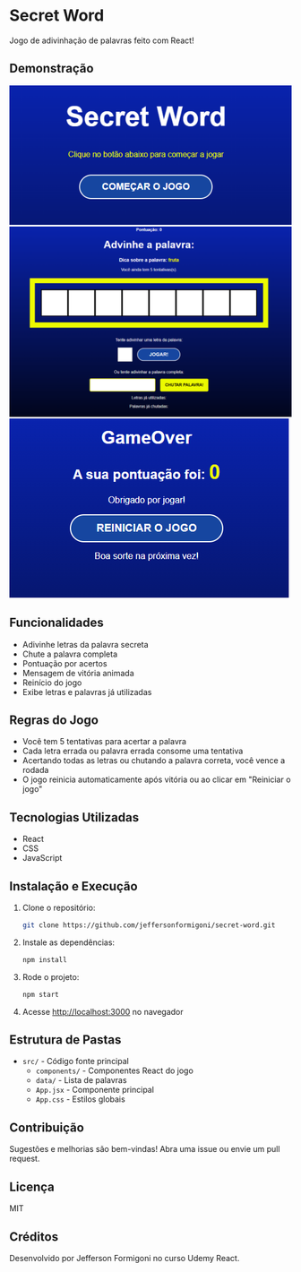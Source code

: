 # Secret Word

Jogo de adivinhação de palavras feito com React!

## Demonstração

![Tela inicial](./src/images/tela-inicial.png)
![Jogo em andamento](./src/images/jogo-em-andamento.png)
![Game over](./src/images/tela-game-over.png)

## Funcionalidades

- Adivinhe letras da palavra secreta
- Chute a palavra completa
- Pontuação por acertos
- Mensagem de vitória animada
- Reinício do jogo
- Exibe letras e palavras já utilizadas

## Regras do Jogo

- Você tem 5 tentativas para acertar a palavra
- Cada letra errada ou palavra errada consome uma tentativa
- Acertando todas as letras ou chutando a palavra correta, você vence a rodada
- O jogo reinicia automaticamente após vitória ou ao clicar em "Reiniciar o jogo"

## Tecnologias Utilizadas

- React
- CSS
- JavaScript

## Instalação e Execução

1. Clone o repositório:
   ```bash
   git clone https://github.com/jeffersonformigoni/secret-word.git
   ```
2. Instale as dependências:
   ```bash
   npm install
   ```
3. Rode o projeto:
   ```bash
   npm start
   ```
4. Acesse [http://localhost:3000](http://localhost:3000) no navegador

## Estrutura de Pastas

- `src/` - Código fonte principal
  - `components/` - Componentes React do jogo
  - `data/` - Lista de palavras
  - `App.jsx` - Componente principal
  - `App.css` - Estilos globais

## Contribuição

Sugestões e melhorias são bem-vindas! Abra uma issue ou envie um pull request.

## Licença

MIT

## Créditos

Desenvolvido por Jefferson Formigoni no curso Udemy React.